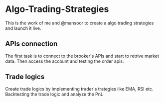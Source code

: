 # Algo-Trading-Strategies

This is the work of me and @mansoor to create a algo trading strategies and launch it live.

## APIs connection

The first task is to connect to the brooker's APIs and start to retrive market data. Then access the account and testing the order apis.

## Trade logics

Create trade logics by implementing trader's trategies like EMA, RSI etc. Backtesting the trade logic and analyze the PnL
